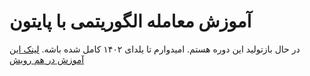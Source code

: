 # آموزش معامله الگوریتمی با پایتون

در حال بازتولید این دوره هستم. امیدوارم تا یلدای ۱۴۰۲ کامل شده باشه. 
[لینک این آموزش در هم رویش](https://hamruyesh.com/product/algorithmic-trading-with-python-tutorial/) 

